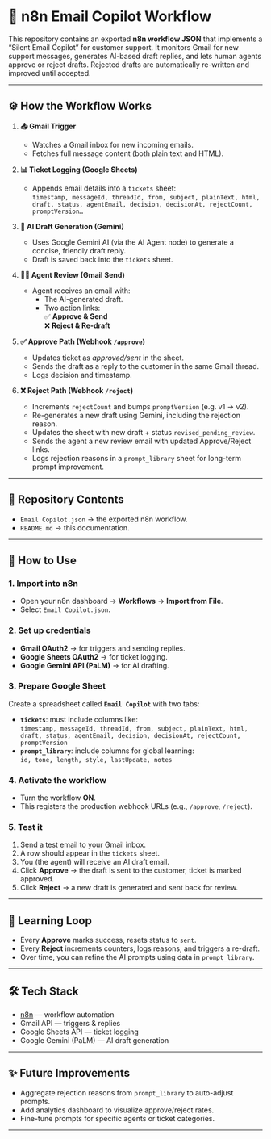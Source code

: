# 📧 n8n Email Copilot Workflow

This repository contains an exported **n8n workflow JSON** that implements a “Silent Email Copilot” for customer support. It monitors Gmail for new support messages, generates AI-based draft replies, and lets human agents approve or reject drafts. Rejected drafts are automatically re-written and improved until accepted.

---

## ⚙️ How the Workflow Works

1. **📥 Gmail Trigger**
   - Watches a Gmail inbox for new incoming emails.
   - Fetches full message content (both plain text and HTML).

2. **📊 Ticket Logging (Google Sheets)**
   - Appends email details into a `tickets` sheet:  
     `timestamp, messageId, threadId, from, subject, plainText, html, draft, status, agentEmail, decision, decisionAt, rejectCount, promptVersion…`

3. **🤖 AI Draft Generation (Gemini)**
   - Uses Google Gemini AI (via the AI Agent node) to generate a concise, friendly draft reply.
   - Draft is saved back into the `tickets` sheet.

4. **👩‍💻 Agent Review (Gmail Send)**
   - Agent receives an email with:
     - The AI-generated draft.
     - Two action links:  
       ✅ **Approve & Send**  
       ❌ **Reject & Re-draft**

5. **✅ Approve Path (Webhook `/approve`)**
   - Updates ticket as *approved/sent* in the sheet.
   - Sends the draft as a reply to the customer in the same Gmail thread.
   - Logs decision and timestamp.

6. **❌ Reject Path (Webhook `/reject`)**
   - Increments `rejectCount` and bumps `promptVersion` (e.g. v1 → v2).
   - Re-generates a new draft using Gemini, including the rejection reason.
   - Updates the sheet with new draft + status `revised_pending_review`.
   - Sends the agent a new review email with updated Approve/Reject links.
   - Logs rejection reasons in a `prompt_library` sheet for long-term prompt improvement.

---

## 📂 Repository Contents

- `Email Copilot.json` → the exported n8n workflow.
- `README.md` → this documentation.

---

## 🚀 How to Use

### 1. Import into n8n
- Open your n8n dashboard → **Workflows** → **Import from File**.  
- Select `Email Copilot.json`.

### 2. Set up credentials
- **Gmail OAuth2** → for triggers and sending replies.  
- **Google Sheets OAuth2** → for ticket logging.  
- **Google Gemini API (PaLM)** → for AI drafting.

### 3. Prepare Google Sheet
Create a spreadsheet called **`Email Copilot`** with two tabs:
- **`tickets`**: must include columns like:  
  `timestamp, messageId, threadId, from, subject, plainText, html, draft, status, agentEmail, decision, decisionAt, rejectCount, promptVersion`
- **`prompt_library`**: include columns for global learning:  
  `id, tone, length, style, lastUpdate, notes`

### 4. Activate the workflow
- Turn the workflow **ON**.  
- This registers the production webhook URLs (e.g., `/approve`, `/reject`).  

### 5. Test it
1. Send a test email to your Gmail inbox.  
2. A row should appear in the `tickets` sheet.  
3. You (the agent) will receive an AI draft email.  
4. Click **Approve** → the draft is sent to the customer, ticket is marked approved.  
5. Click **Reject** → a new draft is generated and sent back for review.

---

## 🔁 Learning Loop

- Every **Approve** marks success, resets status to `sent`.
- Every **Reject** increments counters, logs reasons, and triggers a re-draft.  
- Over time, you can refine the AI prompts using data in `prompt_library`.

---

## 🛠️ Tech Stack

- [n8n](https://n8n.io) — workflow automation  
- Gmail API — triggers & replies  
- Google Sheets API — ticket logging  
- Google Gemini (PaLM) — AI draft generation  

---

## ✨ Future Improvements
- Aggregate rejection reasons from `prompt_library` to auto-adjust prompts.  
- Add analytics dashboard to visualize approve/reject rates.  
- Fine-tune prompts for specific agents or ticket categories.

---


